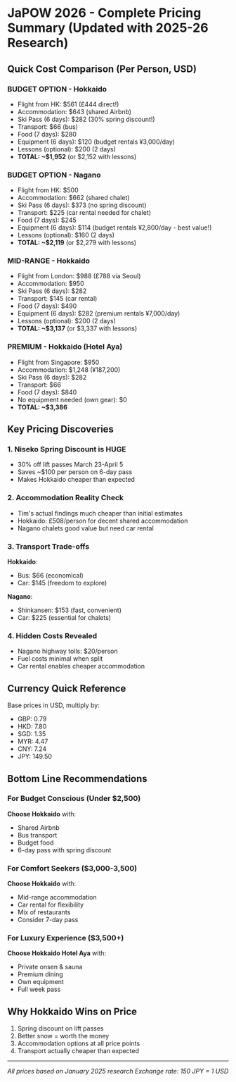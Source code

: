 # JaPOW 2026 - Complete Pricing Summary (Updated with 2025-26 Research)

## Quick Cost Comparison (Per Person, USD)

### BUDGET OPTION - Hokkaido
- Flight from HK: $561 (£444 direct!)
- Accommodation: $643 (shared Airbnb)
- Ski Pass (6 days): $282 (30% spring discount!)
- Transport: $66 (bus)
- Food (7 days): $280
- Equipment (6 days): $120 (budget rentals ¥3,000/day)
- Lessons (optional): $200 (2 days)
- **TOTAL: ~$1,952** (or $2,152 with lessons)

### BUDGET OPTION - Nagano  
- Flight from HK: $500
- Accommodation: $662 (shared chalet)
- Ski Pass (6 days): $373 (no spring discount)
- Transport: $225 (car rental needed for chalet)
- Food (7 days): $245
- Equipment (6 days): $114 (budget rentals ¥2,800/day - best value!)
- Lessons (optional): $160 (2 days)
- **TOTAL: ~$2,119** (or $2,279 with lessons)

### MID-RANGE - Hokkaido
- Flight from London: $988 (£788 via Seoul)
- Accommodation: $950
- Ski Pass (6 days): $282
- Transport: $145 (car rental)
- Food (7 days): $490
- Equipment (6 days): $282 (premium rentals ¥7,000/day)
- Lessons (optional): $200 (2 days)
- **TOTAL: ~$3,137** (or $3,337 with lessons)

### PREMIUM - Hokkaido (Hotel Aya)
- Flight from Singapore: $950
- Accommodation: $1,248 (¥187,200)
- Ski Pass (6 days): $282
- Transport: $66
- Food (7 days): $840
- No equipment needed (own gear): $0
- **TOTAL: ~$3,386**

## Key Pricing Discoveries

### 1. Niseko Spring Discount is HUGE
- 30% off lift passes March 23-April 5
- Saves ~$100 per person on 6-day pass
- Makes Hokkaido cheaper than expected

### 2. Accommodation Reality Check
- Tim's actual findings much cheaper than initial estimates
- Hokkaido: £508/person for decent shared accommodation
- Nagano chalets good value but need car rental

### 3. Transport Trade-offs
**Hokkaido**:
- Bus: $66 (economical)
- Car: $145 (freedom to explore)

**Nagano**:
- Shinkansen: $153 (fast, convenient)
- Car: $225 (essential for chalets)

### 4. Hidden Costs Revealed
- Nagano highway tolls: $20/person
- Fuel costs minimal when split
- Car rental enables cheaper accommodation

## Currency Quick Reference
Base prices in USD, multiply by:
- GBP: 0.79
- HKD: 7.80
- SGD: 1.35
- MYR: 4.47
- CNY: 7.24
- JPY: 149.50

## Bottom Line Recommendations

### For Budget Conscious (Under $2,500)
**Choose Hokkaido** with:
- Shared Airbnb
- Bus transport
- Budget food
- 6-day pass with spring discount

### For Comfort Seekers ($3,000-3,500)
**Choose Hokkaido** with:
- Mid-range accommodation
- Car rental for flexibility
- Mix of restaurants
- Consider 7-day pass

### For Luxury Experience ($3,500+)
**Choose Hokkaido Hotel Aya** with:
- Private onsen & sauna
- Premium dining
- Own equipment
- Full week pass

## Why Hokkaido Wins on Price
1. Spring discount on lift passes
2. Better snow = worth the money
3. Accommodation options at all price points
4. Transport actually cheaper than expected

---
*All prices based on January 2025 research*
*Exchange rate: 150 JPY = 1 USD*